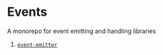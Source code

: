 # Events

A monorepo for event emitting and handling libraries

1. [`event-emitter`](./packages/event-emitter)

